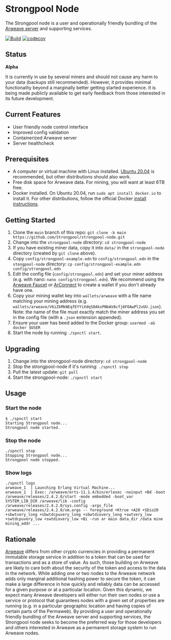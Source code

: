 # Strongpool Node

The Strongpool node is a user and operationally friendly bundling of the
[Arweave server](https://github.com/ArweaveTeam/arweave) and supporting
services.

[![Build](https://github.com/Strongpool/strongpool-node/actions/workflows/build.yml/badge.svg)](https://github.com/Strongpool/strongpool-node/actions/workflows/build.yml)
[![codecov](https://codecov.io/gh/Strongpool/strongpool-node/branch/main/graph/badge.svg?token=J4W4BGZ6KK)](https://codecov.io/gh/Strongpool/strongpool-node)

## Status

**Alpha**

It is currently in use by several miners and should not cause any harm to your
data (backups still recommended). However, it provides minimal functionality
beyond a marginally better getting started experience. It is being made
publicly available to get early feedback from those interested in its future
development.

## Current Features

- User friendly node control interface
- Improved config validation
- Containerized Arweave server
- Server healthcheck

## Prerequisites

- A computer or virtual machine with Linux installed. [Ubuntu
  20.04](https://ubuntu.com/download/server) is recommended, but other
  distributions should also work.
- Free disk space for Arweave data. For mining, you will want at least 6TB free.
- Docker installed. On Ubuntu 20.04, run `sudo apt install docker.io` to install
  it. For other distributions, follow the official Docker [install
  instructions](https://docs.docker.com/engine/install/).

## Getting Started

1. Clone the `main` branch of this repo: `git clone -b main https://github.com/Strongpool/strongpool-node.git`
2. Change into the `strongpool-node` directory: `cd strongpool-node`
3. If you have existing miner data, copy it into `data/` in the
   `strongpool-node` directory (created by `git clone` above).
4. Copy `config/strongpool-example.edn` to `config/strongpool.edn` in the
   `stongpool-node` directory: `cp config/strongpool-example.edn config/strongpool.edn`
5. Edit the config file (`config/strongpool.edn`) and set your miner address
   (e.g. with nano: `nano config/strongpool.edn`). We recommend using the
   [Arweave Faucet](https://faucet.arweave.net/) or
   [ArConnect](https://arconnect.io/) to create a wallet if you don't already
   have one.
6. Copy your mining wallet key into `wallets/arweave` with a file name matching
   your mining address (e.g.
   `wallets/arweave/V6iZkMkNEqfEYYiXdqS0AkvPNbAV8cfj6FOAwPl2vUU.json`). Note:
   the name of the file must exactly match the miner address you set in the
   config file (with a `.json` extension appended).
7. Ensure your user has beed added to the Docker group: `usermod -aG docker $USER`
8. Start the node by running `./spnctl start`.

## Upgrading

1. Change into the strongpool-node directory: `cd strongpool-node`
2. Stop the strongpool-node if it's running: `./spnctl stop`
3. Pull the latest update: `git pull`
4. Start the strongpool-node: `./spnctl start`

## Usage

### Start the node

```
$ ./spnctl start
Starting Strongpool node...
Strongpool node started.
```

### Stop the node

```
./spnctl stop
Stopping Strongpool node...
Strongpool node stopped.
```

### Show logs

```
./spnctl logs
arweave_1  | Launching Erlang Virtual Machine...
arweave_1  | Exec: /arweave/erts-11.1.4/bin/erlexec -noinput +Bd -boot /arweave/releases/2.4.2.0/start -mode embedded -boot_var SYSTEM_LIB_DIR /arweave/lib -config /arweave/releases/2.4.2.0/sys.config -args_file /arweave/releases/2.4.2.0/vm.args -- foreground +Ktrue +A20 +SDio20 +sbwtvery_long +sbwtdcpuvery_long +sbwtdiovery_long +swtvery_low +swtdcpuvery_low +swtdiovery_low +Bi -run ar main data_dir /data mine mining_addr ...
```

## Rationale

[Arweave](https://www.arweave.org/) differs from other crypto currencies in
providing a permanent immutable storage service in addition to a token that can
be used for transactions and as a store of value. As such, those building on
Arweave are likely to care both about the security of the token and access to
the data in the network.  While adding one or two nodes to the Arweave network
adds only marginal additional hashing power to secure the token, it can make a
large difference in how quickly and reliably data can be accessed for a given
purpose or at a particular location. Given this dynamic, we expect many Arweave
developers will either run their own nodes or use a service or protocol that
guarantees nodes with a given set of properties are running (e.g. in a
particular geographic location and having copies of certain parts of the
Permaweb). By providing a user and operationally friendly bundling of the
Arweave server and supporting services, the Strongpool node seeks to become the
preferred way for those developers and others interested in Arweave as a
permanent storage system to run Arweave nodes.
